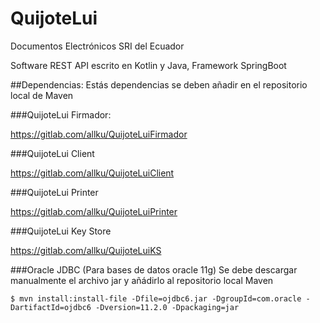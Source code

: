 # QuijoteLui

Documentos Electrónicos SRI del Ecuador

Software REST API escrito en Kotlin y Java, Framework SpringBoot

##Dependencias:
Estás dependencias se deben añadir en el repositorio local de Maven

###QuijoteLui Firmador:

https://gitlab.com/allku/QuijoteLuiFirmador

###QuijoteLui Client

https://gitlab.com/allku/QuijoteLuiClient

###QuijoteLui Printer

https://gitlab.com/allku/QuijoteLuiPrinter

###QuijoteLui Key Store

https://gitlab.com/allku/QuijoteLuiKS

###Oracle JDBC (Para bases de datos oracle 11g)
Se debe descargar manualmente el archivo jar y añádirlo al repositorio local Maven
```
$ mvn install:install-file -Dfile=ojdbc6.jar -DgroupId=com.oracle -DartifactId=ojdbc6 -Dversion=11.2.0 -Dpackaging=jar
```